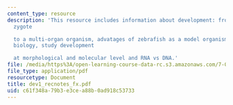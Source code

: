 ```yaml
---
content_type: resource
description: 'This resource includes information about development: from a single-cell
  zygote

  to a multi-organ organism, advatages of zebrafish as a model organism in developmental
  biology, study development

  at morphological and molecular level and RNA vs DNA.'
file: /media/https%3A/open-learning-course-data-rc.s3.amazonaws.com/7-02-experimental-biology-communication-spring-2005/c61f348a79b3e3cea88b0ad918c53733_dev1_recnotes_fx.pdf
file_type: application/pdf
resourcetype: Document
title: dev1_recnotes_fx.pdf
uid: c61f348a-79b3-e3ce-a88b-0ad918c53733
---
```


